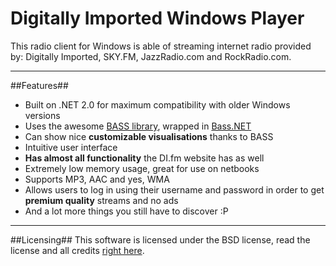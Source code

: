 Digitally Imported Windows Player
===

This radio client for Windows is able of streaming internet radio provided by: Digitally Imported, SKY.FM, JazzRadio.com and RockRadio.com.

----------
##Features##

 - Built on .NET 2.0 for maximum compatibility with older Windows versions
 - Uses the awesome [BASS library][1], wrapped in [Bass.NET][2]
 - Can show nice **customizable visualisations** thanks to BASS
 - Intuitive user interface
 - **Has almost all functionality** the DI.fm website has as well
 - Extremely low memory usage, great for use on netbooks
 - Supports MP3, AAC and yes, WMA
 - Allows users to log in using their username and password in order to get **premium quality** streams and no ads
 - And a lot more things you still have to discover :P


----------
##Licensing##
This software is licensed under the BSD license, read the license and all credits [right here][3].


  [1]: http://www.un4seen.com/bass.html
  [2]: http://bass.radio42.com/
  [3]: http://tobiass.eu/files/license.htm

